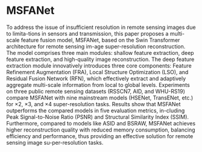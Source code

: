# MSFANet
To address the issue of insufficient resolution in remote sensing images due to limita-tions in sensors and transmission, this paper proposes a multi-scale feature fusion model, MSFANet, based on the Swin Transformer architecture for remote sensing im-age super-resolution reconstruction. The model comprises three main modules: shallow feature extraction, deep feature extraction, and high-quality image reconstruction. The deep feature extraction module innovatively introduces three core components: Feature Refinement Augmentation (FRA), Local Structure Optimization (LSO), and Residual Fusion Network (RFN), which effectively extract and adaptively aggregate multi-scale information from local to global levels. Experiments on three public remote sensing datasets (RSSCN7, AID, and WHU-RS19) compare MSFANet with nine mainstream models (HSENet, TransENet, etc.) for ×2, ×3, and ×4 super-resolution tasks.  Results show that MSFANet outperforms the compared models in five evaluation metrics, in-cluding Peak Signal-to-Noise Ratio (PSNR) and Structural Similarity Index (SSIM).  Furthermore, compared to models like ASID and BSRAW, MSFANet achieves higher reconstruction quality with reduced memory consumption, balancing efficiency and performance, thus providing an effective solution for remote sensing image su-per-resolution tasks.
